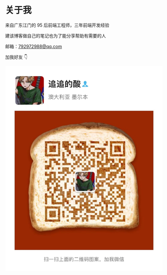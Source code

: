 # 关于我

来自广东江门的 95 后前端工程师，三年前端开发经验

建该博客做自己的笔记也为了能分享帮助有需要的人

邮箱：792972988@qq.com

加我好友 👇

![扫码加我](/scan.jpg)
